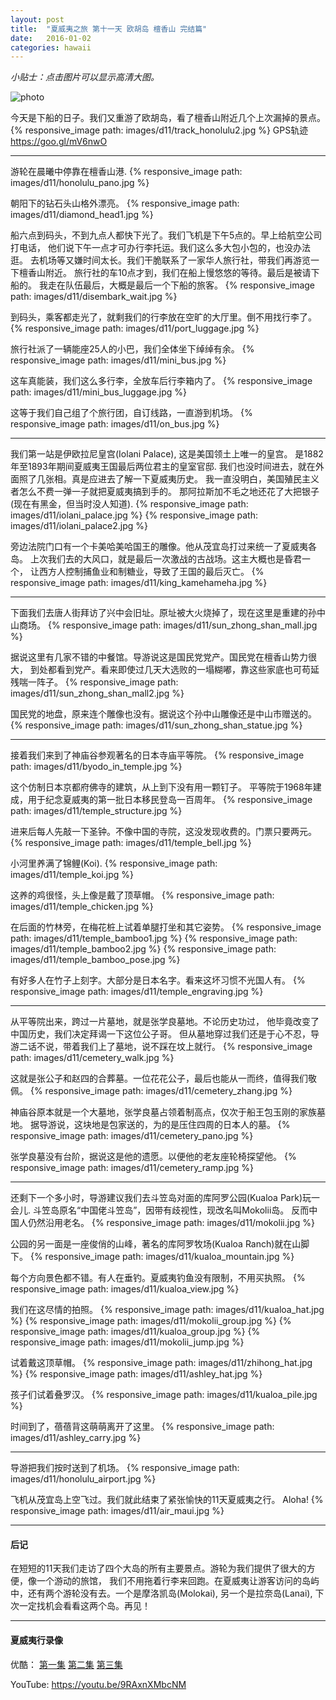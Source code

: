 ```yaml
---
layout: post
title:  "夏威夷之旅 第十一天 欧胡岛 檀香山 完结篇"
date:   2016-01-02
categories: hawaii 
---
```


*小贴士：点击图片可以显示高清大图。*

![photo]({{site.url}}/images/d11/route_honolulu2.jpg)

今天是下船的日子。我们又重游了欧胡岛，看了檀香山附近几个上次漏掉的景点。
{% responsive_image path: images/d11/track_honolulu2.jpg %}
GPS轨迹 <https://goo.gl/mV6nwO>

----------------------------

游轮在晨曦中停靠在檀香山港.
{% responsive_image path: images/d11/honolulu_pano.jpg %}

朝阳下的钻石头山格外漂亮。
{% responsive_image path: images/d11/diamond_head1.jpg %}

船六点到码头，不到九点人都快下光了。我们飞机是下午5点的。早上给航空公司打电话，
他们说下午一点才可办行李托运。我们这么多大包小包的，也没办法逛。
去机场等又嫌时间太长。我们干脆联系了一家华人旅行社，带我们再游览一下檀香山附近。
旅行社的车10点才到，我们在船上慢悠悠的等待。最后是被请下船的。
我走在队伍最后，大概是最后一个下船的旅客。
{% responsive_image path: images/d11/disembark_wait.jpg %}

到码头，乘客都走光了，就剩我们的行李放在空旷的大厅里。倒不用找行李了。
{% responsive_image path: images/d11/port_luggage.jpg %}

旅行社派了一辆能座25人的小巴，我们全体坐下绰绰有余。
{% responsive_image path: images/d11/mini_bus.jpg %}

这车真能装，我们这么多行李，全放车后行李箱内了。
{% responsive_image path: images/d11/mini_bus_luggage.jpg %}

这等于我们自己组了个旅行团，自订线路，一直游到机场。
{% responsive_image path: images/d11/on_bus.jpg %}

----------------

我们第一站是伊欧拉尼皇宫(Iolani Palace), 这是美国领土上唯一的皇宫。
是1882年至1893年期间夏威夷王国最后两位君主的皇室官邸.
我们也没时间进去，就在外面照了几张相。真是应进去了解一下夏威夷历史。
我一直没明白，美国殖民主义者怎么不费一弹一子就把夏威夷搞到手的。
那阿拉斯加不毛之地还花了大把银子(现在有黑金，但当时没人知道).
{% responsive_image path: images/d11/iolani_palace.jpg %}
{% responsive_image path: images/d11/iolani_palace2.jpg %}

旁边法院门口有一个卡美哈美哈国王的雕像。他从茂宜岛打过来统一了夏威夷各岛。
上次我们去的大风口，就是最后一次激战的古战场。这主大概也是昏君一个，
让西方人控制捕鱼业和制糖业，导致了王国的最后灭亡。
{% responsive_image path: images/d11/king_kamehameha.jpg %}

-------------------

下面我们去唐人街拜访了兴中会旧址。原址被大火烧掉了，现在这里是重建的孙中山商场。
{% responsive_image path: images/d11/sun_zhong_shan_mall.jpg %}

据说这里有几家不错的中餐馆。导游说这是国民党党产。国民党在檀香山势力很大，
到处都看到党产。看来即使过几天大选败的一塌糊嘟，靠这些家底也可苟延残喘一阵子。
{% responsive_image path: images/d11/sun_zhong_shan_mall2.jpg %}

国民党的地盘，原来连个雕像也没有。据说这个孙中山雕像还是中山市赠送的。
{% responsive_image path: images/d11/sun_zhong_shan_statue.jpg %}

-------------------

接着我们来到了神庙谷参观著名的日本寺庙平等院。
{% responsive_image path: images/d11/byodo_in_temple.jpg %}

这个仿制日本京都府佛寺的建筑，从上到下没有用一颗钉子。
平等院于1968年建成，用于纪念夏威夷的第一批日本移民登岛一百周年。
{% responsive_image path: images/d11/temple_structure.jpg %}

进来后每人先敲一下圣钟。不像中国的寺院，这没发现收费的。门票只要两元。
{% responsive_image path: images/d11/temple_bell.jpg %}

小河里养满了锦鲤(Koi).
{% responsive_image path: images/d11/temple_koi.jpg %}

这养的鸡很怪，头上像是戴了顶草帽。
{% responsive_image path: images/d11/temple_chicken.jpg %}

在后面的竹林旁，在梅花桩上试着单腿打坐和其它姿势。
{% responsive_image path: images/d11/temple_bamboo1.jpg %}
{% responsive_image path: images/d11/temple_bamboo2.jpg %}
{% responsive_image path: images/d11/temple_bamboo_pose.jpg %}

有好多人在竹子上刻字。大部分是日本名字。看来这坏习惯不光国人有。
{% responsive_image path: images/d11/temple_engraving.jpg %}

------------------

从平等院出来，跨过一片墓地，就是张学良墓地。不论历史功过，
他毕竟改变了中国历史，我们决定拜谒一下这位公子哥。
但从墓地穿过我们还是于心不忍，导游二话不说，带着我们上了墓地，说不踩在坟上就行。
{% responsive_image path: images/d11/cemetery_walk.jpg %}

这就是张公子和赵四的合葬墓。一位花花公子，最后也能从一而终，值得我们敬佩。
{% responsive_image path: images/d11/cemetery_zhang.jpg %}

神庙谷原本就是一个大墓地，张学良墓占领着制高点，仅次于船王包玉刚的家族墓地。
据导游说，这块地是包家送的，为的是压住四周的日本人的墓。
{% responsive_image path: images/d11/cemetery_pano.jpg %}

张学良墓没有台阶，据说这是他的遗愿。以便他的老友座轮椅探望他。
{% responsive_image path: images/d11/cemetery_ramp.jpg %}

------------------

还剩下一个多小时，导游建议我们去斗笠岛对面的库阿罗公园(Kualoa Park)玩一会儿. 
斗笠岛原名“中国佬斗笠岛”，因带有歧视性，现改名叫Mokolii岛。
反而中国人仍然沿用老名。
{% responsive_image path: images/d11/mokolii.jpg %}

公园的另一面是一座俊俏的山峰，著名的库阿罗牧场(Kualoa Ranch)就在山脚下。
{% responsive_image path: images/d11/kualoa_mountain.jpg %}

每个方向景色都不错。有人在垂钓。夏威夷钓鱼没有限制，不用买执照。
{% responsive_image path: images/d11/kualoa_view.jpg %}

我们在这尽情的拍照。
{% responsive_image path: images/d11/kualoa_hat.jpg %}
{% responsive_image path: images/d11/mokolii_group.jpg %}
{% responsive_image path: images/d11/kualoa_group.jpg %}
{% responsive_image path: images/d11/mokolii_jump.jpg %}

试着戴这顶草帽。
{% responsive_image path: images/d11/zhihong_hat.jpg %}
{% responsive_image path: images/d11/ashley_hat.jpg %}

孩子们试着叠罗汉。
{% responsive_image path: images/d11/kualoa_pile.jpg %}

时间到了，蓓蓓背这萌萌离开了这里。
{% responsive_image path: images/d11/ashley_carry.jpg %}

-------------------

导游把我们按时送到了机场。
{% responsive_image path: images/d11/honolulu_airport.jpg %}

飞机从茂宜岛上空飞过。我们就此结束了紧张愉快的11天夏威夷之行。 Aloha!
{% responsive_image path: images/d11/air_maui.jpg %}

--------------------

#### 后记

在短短的11天我们走访了四个大岛的所有主要景点。游轮为我们提供了很大的方便，像一个游动的旅馆，
我们不用拖着行李来回跑。在夏威夷让游客访问的岛屿中，还有两个游轮没有去。一个是摩洛凯岛(Molokai), 
另一个是拉奈岛(Lanai), 下次一定找机会看看这两个岛。再见！

--------------------

#### 夏威夷行录像

优酷：
[第一集](http://v.youku.com/v_show/id_XMTQ0MjU1OTAxMg==.html)
[第二集](http://v.youku.com/v_show/id_XMTQ0MjU2MTE2NA==.html)
[第三集](http://v.youku.com/v_show/id_XMTQ0MjU2MDk0MA==.html)

YouTube: <https://youtu.be/9RAxnXMbcNM>

